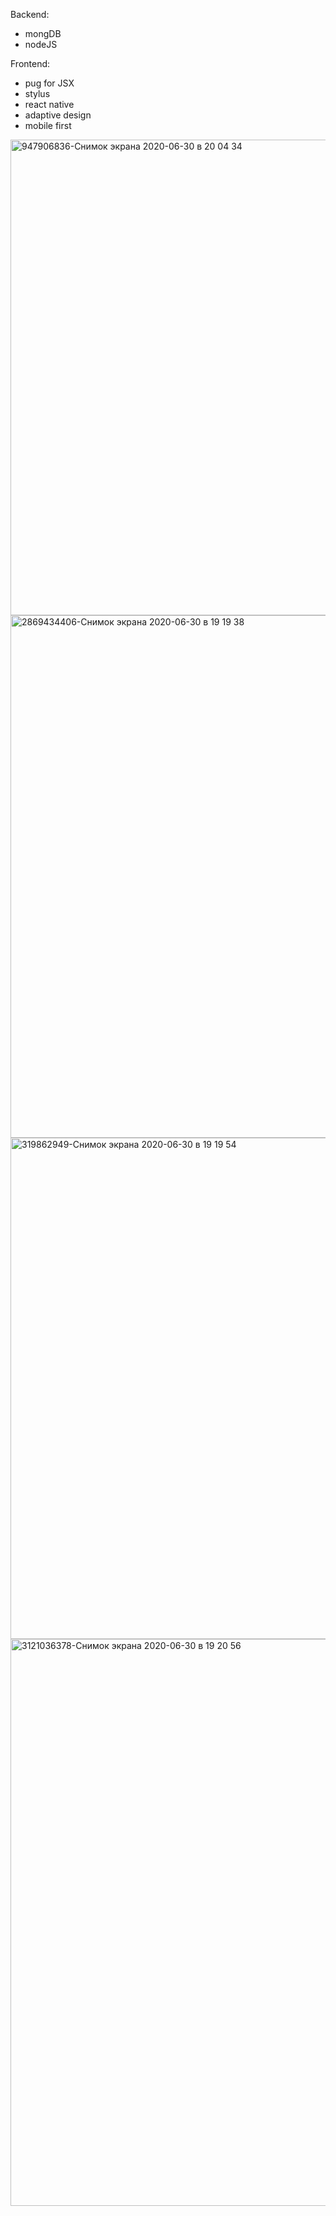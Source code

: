 

Backend:
- mongDB
- nodeJS

Frontend:
- pug for JSX
- stylus
- react native
- adaptive design
- mobile first

<img width="761" alt="947906836-Снимок экрана 2020-06-30 в 20 04 34" src="https://user-images.githubusercontent.com/8665687/154736160-2bfded81-ed95-43f4-b572-7f4bf3dd046e.png">
<img width="836" alt="2869434406-Снимок экрана 2020-06-30 в 19 19 38" src="https://user-images.githubusercontent.com/8665687/154736166-4fdef384-bd9f-4755-9d5e-262c4befa7b6.png">
<img width="802" alt="319862949-Снимок экрана 2020-06-30 в 19 19 54" src="https://user-images.githubusercontent.com/8665687/154736171-65c4f9d3-1570-4ea4-ad74-5c7cbfb274a8.png">
<img width="907" alt="3121036378-Снимок экрана 2020-06-30 в 19 20 56" src="https://user-images.githubusercontent.com/8665687/154736175-6c5f3227-2552-403c-97fb-2955350b7daf.png">
